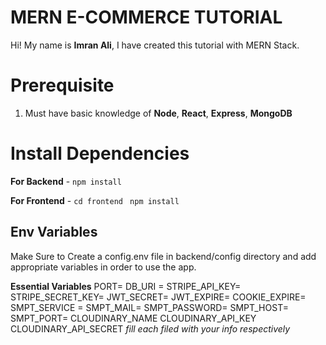 # MERN E-COMMERCE TUTORIAL

Hi! My name is **Imran Ali**, I have created this tutorial with MERN Stack.

# Prerequisite

1.  Must have basic knowledge of **Node**, **React**, **Express**, **MongoDB** 
# Install Dependencies

**For Backend** - `npm install`

**For Frontend** - `cd frontend` ` npm install`

## Env Variables

Make Sure to Create a config.env file in backend/config directory and add appropriate variables in order to use the app.

**Essential Variables**
PORT=
DB_URI =
STRIPE_API_KEY=
STRIPE_SECRET_KEY=
JWT_SECRET=
JWT_EXPIRE=
COOKIE_EXPIRE=
SMPT_SERVICE =
SMPT_MAIL=
SMPT_PASSWORD=
SMPT_HOST=
SMPT_PORT=
CLOUDINARY_NAME
CLOUDINARY_API_KEY
CLOUDINARY_API_SECRET
_fill each filed with your info respectively_
